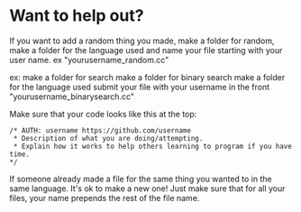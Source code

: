 # Want to help out?

If you want to add a random thing you made, 
make a folder for random, 
make a folder for the language used 
and name your file starting with your user name. ex "yourusername_random.cc"

ex: make a folder for search
make a folder for binary search
make a folder for the language used
submit your file with your username in the front "yourusername_binarysearch.cc"

Make sure that your code looks like this at the top:

```
/* AUTH: username https://github.com/username
 * Description of what you are doing/attempting.
 * Explain how it works to help others learning to program if you have time.
*/
```

If someone already made a file for the same thing you wanted to in the same language.
It's ok to make a new one! 
Just make sure that for all your files, your name prepends the rest of the file name.
